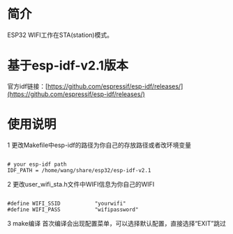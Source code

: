 # 简介   
ESP32 WIFI工作在STA(station)模式。
# 基于esp-idf-v2.1版本
官方idf链接：[https://github.com/espressif/esp-idf/releases/](https://github.com/espressif/esp-idf/releases/)<br />
# 使用说明
1 更改Makefile中esp-idf的路径为你自己的存放路径或者改环境变量
<pre><code>
# your esp-idf path
IDF_PATH = /home/wang/share/esp32/esp-idf-v2.1
</code></pre>
2 更改user_wifi_sta.h文件中WIFI信息为你自己的WIFI
<pre><code>
#define WIFI_SSID           "yourwifi"
#define WIFI_PASS           "wifipassword"
</code></pre>
3 make编译
首次编译会出现配置菜单，可以选择默认配置，直接选择“EXIT”跳过



